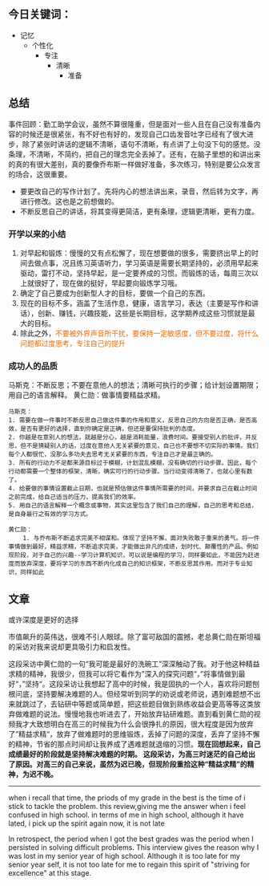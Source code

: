 ## 今日关键词：
- 记忆
	- 个性化
		- 专注
			- 清晰
				- 准备

## 总结
事件回顾：勤工助学会议，虽然不算很隆重，但是面对一些人且在自己没有准备内容的时候还是很紧张，有不好也有好的，发现自己口齿发音吐字已经有了很大进步，除了紧张时讲话的逻辑不清晰，语句不清晰，有点讲了上句没下句的感觉。没条理，不清晰，不简约，把自己的理念完全丢掉了。还有，在脑子里想的和讲出来的真的有很大差别，真的要像乔布斯一样做好准备，多次练习，特别是要公众发言的场合，这很重要。
- 要更改自己的写作计划了。先将内心的想法讲出来，录音，然后转为文字，再进行修改。这也是之前想做的。
- 不断反思自己的讲话，将其变得更简洁，更有条理，逻辑更清晰，更有力度。

### 开学以来的小结
1. 对早起和锻炼：慢慢的又有点松懈了，现在想要做的很多，需要挤出早上的时间去做点事，况且练习英语听力，学习英语是需要长期坚持的，必须用早起来驱动，雷打不动，坚持早起，是一定要养成的习惯。而锻炼的话，每周三次以上就很好了，现在做的挺好，早起要向锻炼学习哦。
2. 确定了自己要成为创新型人才的目标，要做一个自己的东西。
3. 现在的目标不多，涵盖了生活作息，健康，语言学习，表达（主要是写作和讲话），创新、赚钱，兴趣技能，这些是长期目标，这学期养成这些习惯就是最大的目标。
4. 除此之外，<font color="#e36c09">不要被外界声音所干扰，要保持一定敏感度，但不要过度，将什么问题都过度思考，专注自己的提升</font>

### 成功人的品质
马斯克：不断反思；不要在意他人的想法；清晰可执行的步骤；给计划设置期限；用自己的语言解释。
黄仁勋：做事情要精益求精。

```ad-important
马斯克：
1. 需要在做一件事时不断反思自己做这件事的作用和意义，反思自己的方向是否正确，是否高效，是否有更好的选择，直到你确定是正确，但还是要保持批判的态度。
2. 你越是在意别人的想法，就越是分心，越是消耗能量，浪费时间。要接受别人的批评，并反思，但不是猜疑别人的话，过度在意他人无关紧要的意见，自己也不要想不切实际的事情。我们每个人都很忙，没那么多功夫去思考无关紧要的东西，专注自己才是最正确的。
3. 所有的行动力不足都来源目标过于模糊，计划混乱模糊，没有确切的行动步骤。因此，每个行动都需要一个整体的框架，清晰，确实可行的行动步骤。当行动变得清晰了，也就心里有数了。
4. 给要做的事情设置截止日期，也就是预估做这件事情所需要的时间，并要求自己在截止时间之前完成，给自己适当的压力，提高我们的效率。
5. 用自己的语言解释一个概念或事物，其实这里包含了我们自己的理解，自己的思考和总结，是自身最行之有效的学习方式。

黄仁勋：
	1. 与乔布斯不断追求完美不相谋和。体现了坚持不懈，面对失败敢于重来的勇气。将一件事情做到最好，精益求精，不断追求完美，才能做出非凡的成绩，划时代、颠覆性的产品。例如现阶段，对于自己的兴趣--学习计算机知识，可以说是编程的学习，同样要如此，不能因为赶进度而放弃深度，要将学习的东西不断内化成自己的知识框架，不断反思其作用。而对于专业知识，同样如此

```

## 文章
或许深度是更好的选择

市值飙升的英伟达，很难不引人眼球。除了富可敌国的震撼，老总黄仁勋在斯坦福的采访对我来说却更具吸引力和启发性。

这段采访中黄仁勋的一句“我可能是最好的洗碗工”深深触动了我。对于他这种精益求精的精神，我很少，但我可以将它看作为”深入的探究问题“，”将事情做到最好“，”坚持“。这段采访让我想起了高中的时候，我是固执的一个人，喜欢将问题刨根问底，坚持要解决难题的人。但经常听到同学的劝说或老师说，遇到难题想不出来就跳过了，去钻研中等题或简单题，把这些题目做到熟练收益会更高等等这类放弃做难题的说法。慢慢地我也听进去了，开始放弃钻研难题。直到看到黄仁勋的视频我才大致想明白在高三的时候我为什么会很挣扎的原因，很大程度是因为放弃了”精益求精“，放弃了做难题时的思维锻炼，丢掉了问题的深度，丢弃了坚持不懈的精神，节省的那点时间却让我养成了遇难题就退缩的习惯。**现在回想起来，自己成绩最好的阶段就是坚持解决难题的时期。
这段采访，为高三时迷茫的自己给出了原因。对高三的自己来说，虽然为迟已晚，但现阶段重拾这种“精益求精”的精神，为迟不晚。**


--- 

when i recall that time, the priods of my grade in the best is the time of i stick to tackle the problem. this review,giving  me the answer when i feel confused in high school. in terms of me in high school,  although it have lated, i pick up the spirit again now, it is not late


In retrospect, the period when I got the best grades was the period when I persisted in solving difficult problems.
This interview gives the reason why I was lost in my senior year of high school. Although it is too late for my senior year self, it is not too late for me to regain this spirit of "striving for excellence" at this stage.





